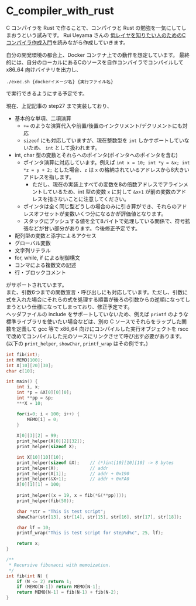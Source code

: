 # C_compiler_with_rust

C コンパイラを Rust で作ることで、コンパイラと Rust の勉強を一気にしてしまおうという試みです。
Rui Ueyama さんの
[低レイヤを知りたい人のためのCコンパイラ作成入門](https://www.sigbus.info/compilerbook)を読みながら作成していきます。

自分の開発環境の都合上、Docker コンテナ上での動作を想定しています。
最終的には、自分のローカルにあるCのソースを自作コンパイラでコンパイルして x86_64 向けバイナリを出力し、
```
./exec.sh {dockerイメージ名} {実行ファイル名}
```
で実行できるようにする予定です。

現在、上記記事の step27 まで実装しており、
- 基本的な単項、二項演算
	- `+=` のような演算代入や前置/後置のインクリメント/デクリメントにも対応
	- `sizeof` にも対応していますが、現在整数型を `int` しかサポートしていないため、 `int` として扱われます。
- int, char 型の変数とそれらへのポインタ(ポインタへのポインタを含む)
	- ポインタ演算に対応しています。例えば `int x = 10; int *y = &x; int *z = y + 2;` とした場合、`z` は `x` の格納されているアドレスから8大きいアドレスを指します。
		- ただし、現在の実装上すべての変数を8の倍数アドレスでアラインメントしているため、int 型の変数 `x` に対して `&x+1` が前の変数のアドレスを指さないことに注意してください。
	- ポインタは全く同じ型どうしの場合のみに引き算ができ、それらのアドレスオフセットが変数いくつ分になるかが評価値となります。
	- スタックにプッシュする値を全て8バイトで処理している関係で、符号拡張などが甘い部分があります。今後修正予定です。
- 配列型の変数と添字によるアクセス
- グローバル変数
- 文字列リテラル
- for, while, if による制御構文
- コンマによる複数文の記述
- 行・ブロックコメント

がサポートされています。  
また、引数6つまでの関数宣言・呼び出しにも対応しています。ただし、引数に式を入れた場合にそれらの式を処理する順番が後ろの引数からの逆順になってしまうという仕様になってしまっており、修正予定です。  
ヘッダファイルの include をサポートしていないため、例えば `printf` のような標準ライブラリを使いたい場合などは、別の C ソースでそれらをラップした関数を定義して gcc 等で x86_64 向けにコンパイルした実行オブジェクトを rscc で改めてコンパイルした元のソースにリンクさせて呼び出す必要があります。(以下の `print_helper`, `showChar`, `printf_wrap` はその例です。)

```C
int fib(int);
int MEMO[100];
int X[10][20][30];
char c[10];

int main() {
	int i, x;
	int *p = &X[0][0][0];
	int **pp = &p;
	***X = 10;

	for(i=0; i < 100; i++) {
		MEMO[i] = 0;
	}
	
	X[0][3][2] = 99;
	print_helper(X[0][2][32]);
	print_helper(sizeof X);

	int X[10][10][10];
	print_helper(sizeof &X);	// (*)int[10][10][10] -> 8 bytes
	print_helper(X);			// addr
	print_helper(X[1]);			// addr + 0x190
	print_helper(&X+1);			// addr + 0xFA0
	X[0][1][1] = 100;
	
	print_helper((x = 19, x = fib(*&(**pp))));
	print_helper(fib(50));

	char *str = "This is test script";
	showChar(str[13], str[14], str[15], str[16], str[17], str[18]);

	char lf = 10;
	printf_wrap("This is test script for step%d%c", 25, lf);

	return x;
}

/**
 * Recursive fibonacci with memoization.
 */
int fib(int N) {
	if (N <= 2) return 1;
	if (MEMO[N-1]) return MEMO[N-1];
	return MEMO[N-1] = fib(N-1) + fib(N-2);
}
```